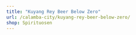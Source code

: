 ```yaml
---
title: "Kuyang Rey Beer Below Zero"
url: /calamba-city/kuyang-rey-beer-below-zero/
shop: Spirituosen
---
```

